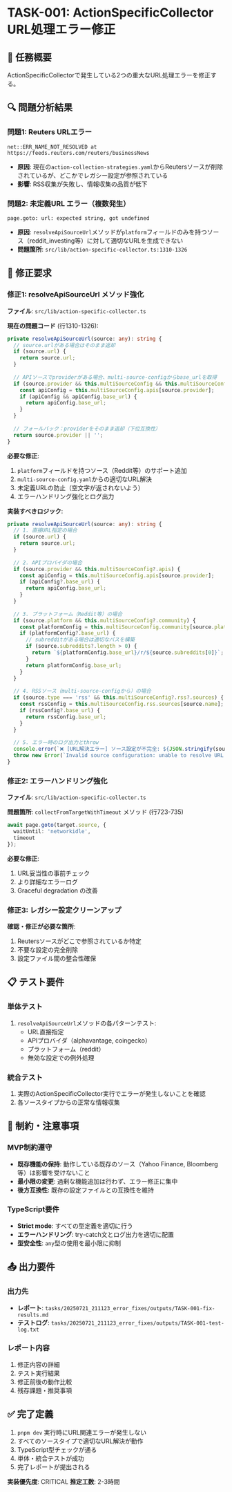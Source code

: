 # TASK-001: ActionSpecificCollector URL処理エラー修正

## 🎯 任務概要
ActionSpecificCollectorで発生している2つの重大なURL処理エラーを修正する。

## 🔍 問題分析結果

### 問題1: Reuters URLエラー 
```
net::ERR_NAME_NOT_RESOLVED at https://feeds.reuters.com/reuters/businessNews
```
- **原因**: 現在の`action-collection-strategies.yaml`からReutersソースが削除されているが、どこかでレガシー設定が参照されている
- **影響**: RSS収集が失敗し、情報収集の品質が低下

### 問題2: 未定義URL エラー（複数発生）
```
page.goto: url: expected string, got undefined
```
- **原因**: `resolveApiSourceUrl`メソッドが`platform`フィールドのみを持つソース（reddit_investing等）に対して適切なURLを生成できない
- **問題箇所**: `src/lib/action-specific-collector.ts:1310-1326`

## 🔧 修正要求

### 修正1: resolveApiSourceUrl メソッド強化
**ファイル**: `src/lib/action-specific-collector.ts`

**現在の問題コード** (行1310-1326):
```typescript
private resolveApiSourceUrl(source: any): string {
  // source.urlがある場合はそのまま返却
  if (source.url) {
    return source.url;
  }
  
  // APIソースでproviderがある場合、multi-source-configからbase_urlを取得
  if (source.provider && this.multiSourceConfig && this.multiSourceConfig.apis) {
    const apiConfig = this.multiSourceConfig.apis[source.provider];
    if (apiConfig && apiConfig.base_url) {
      return apiConfig.base_url;
    }
  }
  
  // フォールバック：providerをそのまま返却（下位互換性）
  return source.provider || '';
}
```

**必要な修正**:
1. `platform`フィールドを持つソース（Reddit等）のサポート追加
2. `multi-source-config.yaml`からの適切なURL解決
3. 未定義URLの防止（空文字が返されないよう）
4. エラーハンドリング強化とログ出力

**実装すべきロジック**:
```typescript
private resolveApiSourceUrl(source: any): string {
  // 1. 直接URL指定の場合
  if (source.url) {
    return source.url;
  }
  
  // 2. APIプロバイダの場合
  if (source.provider && this.multiSourceConfig?.apis) {
    const apiConfig = this.multiSourceConfig.apis[source.provider];
    if (apiConfig?.base_url) {
      return apiConfig.base_url;
    }
  }
  
  // 3. プラットフォーム（Reddit等）の場合
  if (source.platform && this.multiSourceConfig?.community) {
    const platformConfig = this.multiSourceConfig.community[source.platform];
    if (platformConfig?.base_url) {
      // subredditがある場合は適切なパスを構築
      if (source.subreddits?.length > 0) {
        return `${platformConfig.base_url}/r/${source.subreddits[0]}`;
      }
      return platformConfig.base_url;
    }
  }
  
  // 4. RSSソース（multi-source-configから）の場合
  if (source.type === 'rss' && this.multiSourceConfig?.rss?.sources) {
    const rssConfig = this.multiSourceConfig.rss.sources[source.name];
    if (rssConfig?.base_url) {
      return rssConfig.base_url;
    }
  }
  
  // 5. エラー時のログ出力とthrow
  console.error(`❌ [URL解決エラー] ソース設定が不完全: ${JSON.stringify(source)}`);
  throw new Error(`Invalid source configuration: unable to resolve URL for ${source.name}`);
}
```

### 修正2: エラーハンドリング強化
**ファイル**: `src/lib/action-specific-collector.ts`

**問題箇所**: `collectFromTargetWithTimeout` メソッド (行723-735)
```typescript
await page.goto(target.source, { 
  waitUntil: 'networkidle',
  timeout 
});
```

**必要な修正**:
1. URL妥当性の事前チェック
2. より詳細なエラーログ
3. Graceful degradation の改善

### 修正3: レガシー設定クリーンアップ
**確認・修正が必要な箇所**:
1. Reutersソースがどこで参照されているか特定
2. 不要な設定の完全削除
3. 設定ファイル間の整合性確保

## 📋 テスト要件

### 単体テスト
1. `resolveApiSourceUrl`メソッドの各パターンテスト:
   - URL直接指定
   - APIプロバイダ（alphavantage, coingecko）
   - プラットフォーム（reddit）
   - 無効な設定での例外処理

### 統合テスト  
1. 実際のActionSpecificCollector実行でエラーが発生しないことを確認
2. 各ソースタイプからの正常な情報収集

## 🚫 制約・注意事項

### MVP制約遵守
- **既存機能の保持**: 動作している既存のソース（Yahoo Finance, Bloomberg等）は影響を受けないこと
- **最小限の変更**: 過剰な機能追加は行わず、エラー修正に集中
- **後方互換性**: 既存の設定ファイルとの互換性を維持

### TypeScript要件
- **Strict mode**: すべての型定義を適切に行う
- **エラーハンドリング**: try-catch文とログ出力を適切に配置
- **型安全性**: `any`型の使用を最小限に抑制

## 📤 出力要件

### 出力先
- **レポート**: `tasks/20250721_211123_error_fixes/outputs/TASK-001-fix-results.md`
- **テストログ**: `tasks/20250721_211123_error_fixes/outputs/TASK-001-test-log.txt`

### レポート内容
1. 修正内容の詳細
2. テスト実行結果
3. 修正前後の動作比較
4. 残存課題・推奨事項

## ✅ 完了定義
1. `pnpm dev` 実行時にURL関連エラーが発生しない
2. すべてのソースタイプで適切なURL解決が動作
3. TypeScript型チェックが通る
4. 単体・統合テストが成功
5. 完了レポートが提出される

**実装優先度**: CRITICAL
**推定工数**: 2-3時間